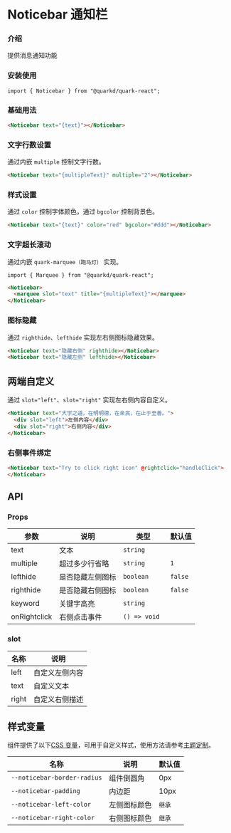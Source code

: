# Noticebar 通知栏

### 介绍

提供消息通知功能

### 安装使用

```tsx
import { Noticebar } from "@quarkd/quark-react";
```

### 基础用法

```html
<Noticebar text="{text}"></Noticebar>
```

### 文字行数设置

通过内嵌 `multiple` 控制文字行数。

```html
<Noticebar text="{multipleText}" multiple="2"></Noticebar>
```

### 样式设置

通过 `color` 控制字体颜色，通过 `bgcolor` 控制背景色。

```html
<Noticebar text="{text}" color="red" bgcolor="#ddd"></Noticebar>
```

### 文字超长滚动

通过内嵌 `quark-marquee（跑马灯）` 实现。

```tsx
import { Marquee } from "@quarkd/quark-react";
```

```html
<Noticebar>
  <marquee slot="text" title="{multipleText}"></marquee>
</Noticebar>
```

### 图标隐藏

通过 `righthide`、`lefthide` 实现左右侧图标隐藏效果。

```html
<Noticebar text="隐藏右侧" righthide></Noticebar>
<Noticebar text="隐藏左侧" lefthide></Noticebar>
```

## 两端自定义

通过 `slot="left"`、`slot="right"` 实现左右侧内容自定义。

```html
<Noticebar text="大学之道，在明明德，在亲民，在止于至善。">
  <div slot="left">左侧内容</div>
  <div slot="right">右侧内容</div>
</Noticebar>
```

### 右侧事件绑定

```html
<Noticebar text="Try to click right icon" @rightclick="handleClick">
</Noticebar>
```

## API

### Props

| 参数         | 说明             | 类型          | 默认值  |
| ------------ | ---------------- | ------------- | ------- |
| text         | 文本             | `string`      |
| multiple     | 超过多少行省略   | `string`      | `1`     |
| lefthide     | 是否隐藏左侧图标 | `boolean`     | `false` |
| righthide    | 是否隐藏右侧图标 | `boolean`     | `false` |
| keyword      | 关键字高亮       | `string`      |         |
| onRightclick | 右侧点击事件     | `() => void ` |         |

### slot

| 名称  | 说明           |
| ----- | -------------- |
| left  | 自定义左侧内容 |
| text  | 自定义文本     |
| right | 自定义右侧描述 |

## 样式变量

组件提供了以下[CSS 变量](https://developer.mozilla.org/zh-CN/docs/Web/CSS/Using_CSS_custom_properties)，可用于自定义样式，使用方法请参考[主题定制](#/zh-CN/guide/theme)。

| 名称                        | 说明         | 默认值 |
| --------------------------- | ------------ | ------ |
| `--noticebar-border-radius` | 组件倒圆角   | 0px    |
| `--noticebar-padding`       | 内边距       | 10px   |
| `--noticebar-left-color`    | 左侧图标颜色 | `继承` |
| `--noticebar-right-color`   | 右侧图标颜色 | `继承` |
